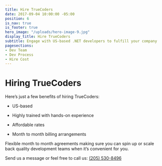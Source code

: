 ```yaml
---
title: Hire TrueCoders
date: 2017-09-04 10:00:00 -05:00
position: 6
is_nav: true
is_footer: true
hero_image: "/uploads/hero-image-9.jpg"
display_title: Hire TrueCoders
subtitle: Engage with US-based .NET developers to fulfill your company’s needs
pagesections:
- Dev Team
- Dev Process
- Hire Cost
---
```


# Hiring TrueCoders

Here’s just a few benefits of hiring TrueCoders:

* US-based

* Highly trained with hands-on experience

* Affordable rates

* Month to month billing arrangements

Flexible month to month agreements making sure you can spin up or scale back quality development teams when it’s convenient for you.

Send us a message or feel free to call us: [(205) 530-8496](tel:12055308496)